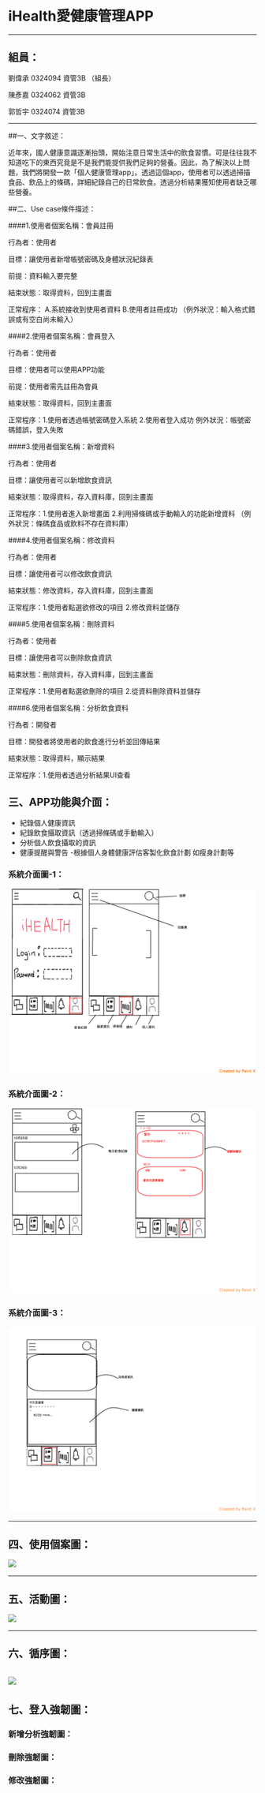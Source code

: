 
# iHealth愛健康管理APP 



---


## 組員：

劉偉承 0324094 資管3B （組長）

陳彥嘉 0324062 資管3B

郭哲宇 0324074 資管3B



---
##一、文字敘述：

近年來，國人健康意識逐漸抬頭，開始注意日常生活中的飲食習慣。可是往往我不知道吃下的東西究竟是不是我們能提供我們足夠的營養。因此，為了解決以上問題，我們將開發一款「個人健康管理app」。透過這個app，使用者可以透過掃描食品、飲品上的條碼，詳細紀錄自己的日常飲食。透過分析結果獲知使用者缺乏哪些營養。


##二、Use case條件描述：

####1.使用者個案名稱：會員註冊

行為者：使用者

目標：讓使用者新增帳號密碼及身體狀況紀錄表 

前提：資料輸入要完整 

結束狀態：取得資料，回到主畫面 

正常程序：
A.系統接收到使用者資料 B.使用者註冊成功 （例外狀況：輸入格式錯誤或有空白尚未輸入）

####2.使用者個案名稱：會員登入

行為者：使用者 

目標：使用者可以使用APP功能 

前提：使用者需先註冊為會員 

結束狀態：取得資料，回到主畫面

正常程序：1.使用者透過帳號密碼登入系統 2.使用者登入成功 例外狀況：帳號密碼錯誤，登入失敗

####3.使用者個案名稱：新增資料

行為者：使用者 

目標：讓使用者可以新增飲食資訊 

結束狀態：取得資料，存入資料庫，回到主畫面 

正常程序：1.使用者進入新增畫面 2.利用掃條碼或手動輸入的功能新增資料
（例外狀況：條碼食品或飲料不存在資料庫）

####4.使用者個案名稱：修改資料

行為者：使用者 

目標：讓使用者可以修改飲食資訊 

結束狀態：修改資料，存入資料庫，回到主畫面 

正常程序：1.使用者點選欲修改的項目 2.修改資料並儲存


####5.使用者個案名稱：刪除資料

行為者：使用者 

目標：讓使用者可以刪除飲食資訊 

結束狀態：刪除資料，存入資料庫，回到主畫面 

正常程序：1.使用者點選欲刪除的項目 2.從資料刪除資料並儲存


####6.使用者個案名稱：分析飲食資料

行為者：開發者 

目標：開發者將使用者的飲食進行分析並回傳結果 

結束狀態：取得資料，顯示結果

正常程序：1.使用者透過分析結果UI查看 



## 三、APP功能與介面：


- 紀錄個人健康資訊
- 紀錄飲食攝取資訊（透過掃條碼或手動輸入）
- 分析個人飲食攝取的資訊
- 健康提醒與警告
-根據個人身體健康評估客製化飲食計劃 如瘦身計劃等


### 系統介面圖-1：


![系統示意圖](/p1.png)
### 系統介面圖-2：
![系統示意圖](/p2.png)
### 系統介面圖-3：
![系統示意圖](/p3.png)

---



## 四、使用個案圖：

![](use_case.png)

---     
## 五、活動圖：
![](flowchat.png)

---
## 六、循序圖：

![](循序圖.png)
---

## 七、登入強韌圖：

### 新增分析強韌圖：

### 刪除強韌圖：

### 修改強韌圖：


